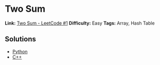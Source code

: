 # Two Sum

**Link:** [Two Sum - LeetCode #1](https://leetcode.com/problems/two-sum/description/)
**Difficulty:** Easy
**Tags:** Array, Hash Table

## Solutions
- [Python](two-sum.py)
- [C++](two-sum.cpp)